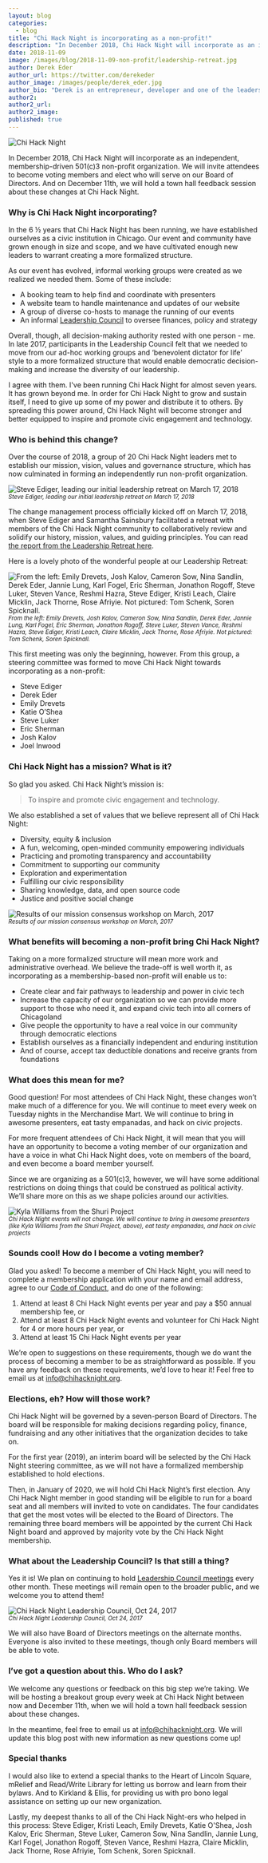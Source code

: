 ```yaml
---
layout: blog
categories: 
  - blog
title: "Chi Hack Night is incorporating as a non-profit!"
description: "In December 2018, Chi Hack Night will incorporate as an independent, membership-driven 501(c)3 non-profit organization. We will invite attendees to become voting members and elect who will serve on our Board of Directors. And on December 11th, we will hold a town hall feedback session about these changes at Chi Hack Night."
date: 2018-11-09
image: /images/blog/2018-11-09-non-profit/leadership-retreat.jpg
author: Derek Eder
author_url: https://twitter.com/derekeder
author_image: /images/people/derek_eder.jpg
author_bio: "Derek is an entrepreneur, developer and one of the leaders of the civic technology community in Chicago. He is a co-founder and partner at DataMade and is the lead organizer for Chi Hack Night."
author2: 
author2_url: 
author2_image: 
published: true
---
```


<p class="text-center"><img src="/images/logo/logo.png" alt="Chi Hack Night" class='img-responsive' />
</p>

In December 2018, Chi Hack Night will incorporate as an independent, membership-driven 501(c)3 non-profit organization. We will invite attendees to become voting members and elect who will serve on our Board of Directors. And on December 11th, we will hold a town hall feedback session about these changes at Chi Hack Night.

### Why is Chi Hack Night incorporating?

In the 6 ½ years that Chi Hack Night has been running, we have established ourselves as a civic institution in Chicago. Our event and community have grown enough in size and scope, and we have cultivated enough new leaders to warrant creating a more formalized structure.

As our event has evolved, informal working groups were created as we realized we needed them. Some of these include:

* A booking team to help find and coordinate with presenters
* A website team to handle maintenance and updates of our website
* A group of diverse co-hosts to manage the running of our events
* An informal [Leadership Council](https://chihacknight.org/leadership-council.html) to oversee finances, policy and strategy

Overall, though, all decision-making authority rested with one person - me. In late 2017, participants in the Leadership Council felt that we needed to move from our ad-hoc working groups and ‘benevolent dictator for life’ style to a more formalized structure that would enable democratic decision-making and increase the diversity of our leadership.

I agree with them. I've been running Chi Hack Night for almost seven years. It has grown beyond me. In order for Chi Hack Night to grow and sustain itself, I need to give up some of my power and distribute it to others. By spreading this power around, Chi Hack Night will become stronger and better equipped to inspire and promote civic engagement and technology.

### Who is behind this change?

Over the course of 2018, a group of 20 Chi Hack Night leaders met to establish our mission, vision, values and governance structure, which has now culminated in forming an independently run non-profit organization.

<p class="text-center"><img src="/images/blog/2018-11-09-non-profit/leadership-retreat-2.jpg" alt="Steve Ediger, leading our initial leadership retreat on March 17, 2018" class="img-thumbnail" /><br />

<small>
    <em>Steve Ediger, leading our initial leadership retreat on March 17, 2018</em>
</small>
</p>

The change management process officially kicked off on March 17, 2018, when Steve Ediger and Samantha Sainsbury facilitated a retreat with members of the Chi Hack Night community to collaboratively review and solidify our history, mission, values, and guiding principles. You can read [the report from the Leadership Retreat here](https://docs.google.com/document/d/1IF6-WaMT_QphKPYo84-C4jjTEFypFwwW8nNYtOjWcDA/edit#).

Here is a lovely photo of the wonderful people at our Leadership Retreat:

<p class="text-center"><img src="/images/blog/2018-11-09-non-profit/leadership-retreat.jpg" alt="From the left: Emily Drevets, Josh Kalov, Cameron Sow, Nina Sandlin, Derek Eder, Jannie Lung, Karl Fogel, Eric Sherman, Jonathon Rogoff, Steve Luker, Steven Vance, Reshmi Hazra, Steve Ediger, Kristi Leach, Claire Micklin, Jack Thorne, Rose Afriyie. Not pictured: Tom Schenk, Soren Spicknall." class="img-thumbnail" /><br />

<small>
    <em>From the left: Emily Drevets, Josh Kalov, Cameron Sow, Nina Sandlin, Derek Eder, Jannie Lung, Karl Fogel, Eric Sherman, Jonathon Rogoff, Steve Luker, Steven Vance, Reshmi Hazra, Steve Ediger, Kristi Leach, Claire Micklin, Jack Thorne, Rose Afriyie. Not pictured: Tom Schenk, Soren Spicknall.</em>
</small>
</p>

This first meeting was only the beginning, however. From this group, a steering committee was formed to move Chi Hack Night towards incorporating as a non-profit:

* Steve Ediger
* Derek Eder
* Emily Drevets
* Katie O’Shea
* Steve Luker
* Eric Sherman
* Josh Kalov
* Joel Inwood

### Chi Hack Night has a mission? What is it?

So glad you asked. Chi Hack Night’s mission is: 

> To inspire and promote civic engagement and technology.

We also established a set of values that we believe represent all of Chi Hack Night:

* Diversity, equity & inclusion
* A fun, welcoming, open-minded community empowering individuals
* Practicing and promoting transparency and accountability
* Commitment to supporting our community
* Exploration and experimentation
* Fulfilling our civic responsibility
* Sharing knowledge, data, and open source code
* Justice and positive social change

<p class="text-center"><img src="/images/blog/2018-11-09-non-profit/mission-workshop.jpg" alt="Results of our mission consensus workshop on March, 2017" class="img-thumbnail" /><br />

<small>
    <em>Results of our mission consensus workshop on March, 2017</em>
</small>
</p>

### What benefits will becoming a non-profit bring Chi Hack Night?

Taking on a more formalized structure will mean more work and administrative overhead. We believe the trade-off is well worth it, as incorporating as a membership-based non-profit will enable us to:

* Create clear and fair pathways to leadership and power in civic tech
* Increase the capacity of our organization so we can provide more support to those who need it, and expand civic tech into all corners of Chicagoland
* Give people the opportunity to have a real voice in our community through democratic elections
* Establish ourselves as a financially independent and enduring institution
* And of course, accept tax deductible donations and receive grants from foundations

### What does this mean for me?

Good question! For most attendees of Chi Hack Night, these changes won’t make much of a difference for you. We will continue to meet every week on Tuesday nights in the Merchandise Mart. We will continue to bring in awesome presenters, eat tasty empanadas, and hack on civic projects.

For more frequent attendees of Chi Hack Night, it will mean that you will have an opportunity to become a voting member of our organization and have a voice in what Chi Hack Night does, vote on members of the board, and even become a board member yourself.

Since we are organizing as a 501(c)3, however, we will have some additional restrictions on doing things that could be construed as political activity.  We’ll share more on this as we shape policies around our activities.

<p class="text-center"><img src="/images/blog/2018-11-09-non-profit/chn-shuri-project.jpg" alt="Kyla Williams from the Shuri Project" class="img-thumbnail" /><br />

<small>
    <em>Chi Hack Night events will not change. We will continue to bring in awesome presenters (like Kyla Williams from the Shuri Project, above), eat tasty empanadas, and hack on civic projects</em>
</small>
</p>

### Sounds cool! How do I become a voting member?

Glad you asked! To become a member of Chi Hack Night, you will need to complete a membership application with your name and email address, agree to our [Code of Conduct](https://chihacknight.org/code-of-conduct.html), and do one of the following:

1. Attend at least 8 Chi Hack Night events per year and pay a $50 annual membership fee, or 
2. Attend at least 8 Chi Hack Night events and volunteer for Chi Hack Night for 4 or more hours per year, or
3. Attend at least 15 Chi Hack Night events per year

We’re open to suggestions on these requirements, though we do want the process of becoming a member to be as straightforward as possible. If you have any feedback on these requirements, we’d love to hear it! Feel free to email us at [info@chihacknight.org](mailto:info@chihacknight.org).

### Elections, eh? How will those work?

Chi Hack Night will be governed by a seven-person Board of Directors. The board will be responsible for making decisions regarding policy, finance, fundraising and any other initiatives that the organization decides to take on.

For the first year (2019), an interim board will be selected by the Chi Hack Night steering committee, as we will not have a formalized membership established to hold elections.

Then, in January of 2020, we will hold Chi Hack Night’s first election. Any Chi Hack Night member in good standing will be eligible to run for a board seat and all members will invited to vote on candidates. The four candidates that get the most votes will be elected to the Board of Directors. The remaining three board members will be appointed by the current Chi Hack Night board and approved by majority vote by the Chi Hack Night membership. 

### What about the Leadership Council? Is that still a thing?

Yes it is! We plan on continuing to hold [Leadership Council meetings](https://chihacknight.org/leadership-council.html) every other month. These meetings will remain open to the broader public, and we welcome you to attend them!

<p class="text-center"><img src="/images/blog/2018-11-09-non-profit/leadership-council.jpg" alt="Chi Hack Night Leadership Council, Oct 24, 2017" class="img-thumbnail" /><br />

<small>
    <em>Chi Hack Night Leadership Council, Oct 24, 2017</em>
</small>
</p>

We will also have Board of Directors meetings on the alternate months. Everyone is also invited to these meetings, though only Board members will be able to vote.

### I’ve got a question about this. Who do I ask?

We welcome any questions or feedback on this big step we’re taking. We will be hosting a breakout group every week at Chi Hack Night between now and December 11th, when we will hold a town hall feedback session about these changes. 

In the meantime, feel free to email us at [info@chihacknight.org](mailto:info@chihacknight.org). We will update this blog post with new information as new questions come up!

### Special thanks

I would also like to extend a special thanks to the Heart of Lincoln Square, mRelief and Read/Write Library for letting us borrow and learn from their bylaws. And to Kirkland & Ellis, for providing us with pro bono legal assistance on setting up our new organization.

Lastly, my deepest thanks to all of the Chi Hack Night-ers who helped in this process: Steve Ediger, Kristi Leach, Emily Drevets, Katie O'Shea, Josh Kalov, Eric Sherman, Steve Luker, Cameron Sow, Nina Sandlin, Jannie Lung, Karl Fogel, Jonathon Rogoff, Steven Vance, Reshmi Hazra, Claire Micklin, Jack Thorne, Rose Afriyie, Tom Schenk, Soren Spicknall.

